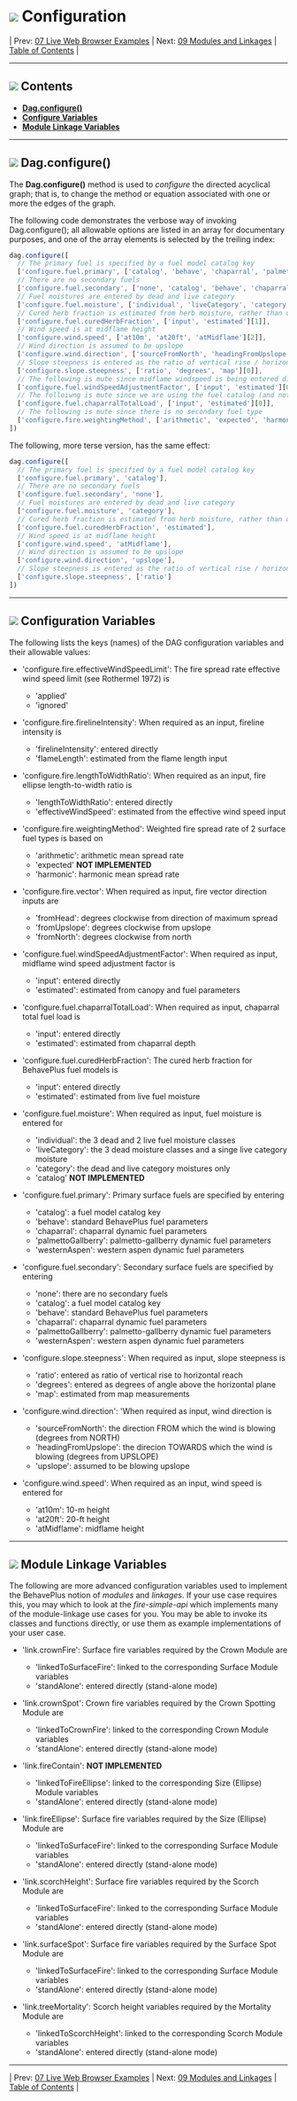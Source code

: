 #  ![](favicon.png) Configuration

| Prev: [07 Live Web Browser Examples](./07_LiveWebBrowserExamples.md) | Next: [09 Modules and Linkages](./09_ModuleLinkages.md) | [Table of Contents](../README.md) |

---

## ![](favicon.png) Contents

- [**Dag.configure()**](#dag-configure)
- [**Configure Variables**](#configure-variables)
- [**Module Linkage Variables**](#module-linkage-variables)

---

## ![](favicon.png) Dag.configure()

The **Dag.configure()** method is used to *configure* the directed acyclical graph; that is, to change the method or equation associated with one or more the edges of the graph.

The following code demonstrates the verbose way of invoking Dag.configure(); all allowable options are listed in an array for documentary purposes, and one of the array elements is selected by the treiling index:

```js
dag.configure([
  // The primary fuel is specified by a fuel model catalog key
  ['configure.fuel.primary', ['catalog', 'behave', 'chaparral', 'palmettoGallberry', 'westernAspen'][0]],
  // There are no secondary fuels
  ['configure.fuel.secondary', ['none', 'catalog', 'behave', 'chaparral', 'palmettoGallberry', 'westernAspen'][0]],
  // Fuel moistures are entered by dead and live category
  ['configure.fuel.moisture', ['individual', 'liveCategory', 'category', 'catalog'][2]],
  // Cured herb fraction is estimated from herb moisture, rather than directly input
  ['configure.fuel.curedHerbFraction', ['input', 'estimated'][1]],
  // Wind speed is at midflame height
  ['configure.wind.speed', ['at10m', 'at20ft', 'atMidflame'][2]],
  // Wind direction is assumed to be upslope
  ['configure.wind.direction', ['sourceFromNorth', 'headingFromUpslope', 'upslope'][2]],
  // Slope steepness is entered as the ratio of vertical rise / horizontal reach
  ['configure.slope.steepness', ['ratio', 'degrees', 'map'][0]],
  // The following is mute since midflame windspeed is being entered directly
  ['configure.fuel.windSpeedAdjustmentFactor', ['input', 'estimated'][0]],
  // The folloiwng is mute since we are using the fuel catalog (and not directly entering chaparral fuels)
  ['configure.fuel.chaparralTotalLoad', ['input', 'estimated'][0]],
  // The following is mute since there is no secondary fuel type
  ['configure.fire.weightingMethod', ['arithmetic', 'expected', 'harmonic'][0]],
])
```
The following, more terse version, has the same effect:

```js
dag.configure([
  // The primary fuel is specified by a fuel model catalog key
  ['configure.fuel.primary', 'catalog'],
  // There are no secondary fuels
  ['configure.fuel.secondary', 'none'],
  // Fuel moistures are entered by dead and live category
  ['configure.fuel.moisture', 'category'],
  // Cured herb fraction is estimated from herb moisture, rather than directly input
  ['configure.fuel.curedHerbFraction', 'estimated'],
  // Wind speed is at midflame height
  ['configure.wind.speed', 'atMidflame'],
  // Wind direction is assumed to be upslope
  ['configure.wind.direction', 'upslope'],
  // Slope steepness is entered as the ratio of vertical rise / horizontal reach
  ['configure.slope.steepness', ['ratio']
])
```

---

## ![](favicon.png) Configuration Variables

The following lists the keys (names) of the DAG configuration variables and their allowable values:

  - 'configure.fire.effectiveWindSpeedLimit': The fire spread rate effective wind speed limit (see Rothermel 1972) is
    - 'applied'
    - 'ignored'

  - 'configure.fire.firelineIntensity': When required as an input, fireline intensity is
    - 'firelineIntensity': entered directly
    - 'flameLength': estimated from the flame length input

  - 'configure.fire.lengthToWidthRatio': When required as an input, fire ellipse length-to-width ratio is
    - 'lengthToWidthRatio': entered directly
    - 'effectiveWindSpeed': estimated from the effective wind speed input

  - 'configure.fire.weightingMethod': Weighted fire spread rate of 2 surface fuel types is based on
    - 'arithmetic': arithmetic mean spread rate
    - 'expected' **NOT IMPLEMENTED**
    - 'harmonic': harmonic mean spread rate

  - 'configure.fire.vector': When required as input, fire vector direction inputs are
    - 'fromHead': degrees clockwise from direction of maximum spread
    - 'fromUpslope': degrees clockwise from upslope
    - 'fromNorth': degrees clockwise from north

  - 'configure.fuel.windSpeedAdjustmentFactor': When required as input, midflame wind speed adjustment factor is
    - 'input': entered directly
    - 'estimated': estimated from canopy and fuel parameters

  - 'configure.fuel.chaparralTotalLoad': When required as input, chaparral total fuel load is
    - 'input': entered directly
    - 'estimated': estimated from chaparral depth

  - 'configure.fuel.curedHerbFraction': The cured herb fraction for BehavePlus fuel models is
    - 'input': entered directly
    - 'estimated': estimated from live fuel moisture

  - 'configure.fuel.moisture': When required as input, fuel moisture is entered for
    - 'individual': the 3 dead and 2 live fuel moisture classes
    - 'liveCategory': the 3 dead moisture classes and a singe live category moisture
    - 'category': the dead and live category moistures only
    - 'catalog' **NOT IMPLEMENTED**

  - 'configure.fuel.primary': Primary surface fuels are specified by entering
    - 'catalog': a fuel model catalog key
    - 'behave': standard BehavePlus fuel parameters
    - 'chaparral': chaparral dynamic fuel parameters
    - 'palmettoGallberry': palmetto-gallberry dynamic fuel parameters
    - 'westernAspen': western aspen dynamic fuel parameters

  - 'configure.fuel.secondary': Secondary surface fuels are specified by entering
    - 'none': there are no secondary fuels
    - 'catalog': a fuel model catalog key
    - 'behave': standard BehavePlus fuel parameters
    - 'chaparral': chaparral dynamic fuel parameters
    - 'palmettoGallberry': palmetto-gallberry dynamic fuel parameters
    - 'westernAspen': western aspen dynamic fuel parameters

  - 'configure.slope.steepness': When required as input, slope steepness is
    - 'ratio': entered as ratio of vertical rise to horizontal reach
    - 'degrees': entered as degrees of angle above the horizontal plane
    - 'map': estimated from map measurements

  - 'configure.wind.direction': 'When required as input, wind direction is
    - 'sourceFromNorth': the direction FROM which the wind is blowing (degrees from NORTH)
    - 'headingFromUpslope': the direcion TOWARDS which the wind is blowing (degrees from UPSLOPE)
    - 'upslope': assumed to be blowing upslope

  - 'configure.wind.speed': When required as an input, wind speed is entered for
    - 'at10m': 10-m height
    - 'at20ft': 20-ft height
    - 'atMidflame': midflame height

---

## ![](favicon.png) Module Linkage Variables

The following are more advanced configuration variables used to implement the BehavePlus notion of *modules* and *linkages*.  If your use case requires this, you may which to look at the *fire-simple-api* which implements many of the module-linkage use cases for you.  You may be able to invoke its classes and functions directly, or use them as example implementations of your user case.

  - 'link.crownFire': Surface fire variables required by the Crown Module are
    - 'linkedToSurfaceFire': linked to the corresponding Surface Module variables
    - 'standAlone': entered directly (stand-alone mode)

  - 'link.crownSpot': Crown fire variables required by the Crown Spotting Module are
    - 'linkedToCrownFire': linked to the corresponding Crown Module variables
    - 'standAlone': entered directly (stand-alone mode)

  - 'link.fireContain': **NOT IMPLEMENTED**
    - 'linkedToFireEllipse': linked to the corresponding Size (Ellipse) Module variables
    - 'standAlone': entered directly (stand-alone mode)

  - 'link.fireEllipse': Surface fire variables required by the Size (Ellipse) Module are
    - 'linkedToSurfaceFire':  linked to the corresponding Surface Module variables
    - 'standAlone': entered directly (stand-alone mode)

  - 'link.scorchHeight': Surface fire variables required by the Scorch Module are
    - 'linkedToSurfaceFire': linked to the corresponding Surface Module variables
    - 'standAlone': entered directly (stand-alone mode)

  - 'link.surfaceSpot': Surface fire variables required by the Surface Spot Module are
    - 'linkedToSurfaceFire': linked to the corresponding Surface Module variables
    - 'standAlone': entered directly (stand-alone mode)

  - 'link.treeMortality': Scorch height variables required by the Mortality Module are
    - 'linkedToScorchHeight': linked to the corresponding Scorch Module variables
    - 'standAlone': entered directly (stand-alone mode)

---

| Prev: [07 Live Web Browser Examples](./07_LiveWebBrowserExamples.md) | Next: [09 Modules and Linkages](./09_ModuleLinkages.md) | [Table of Contents](../README.md) |
